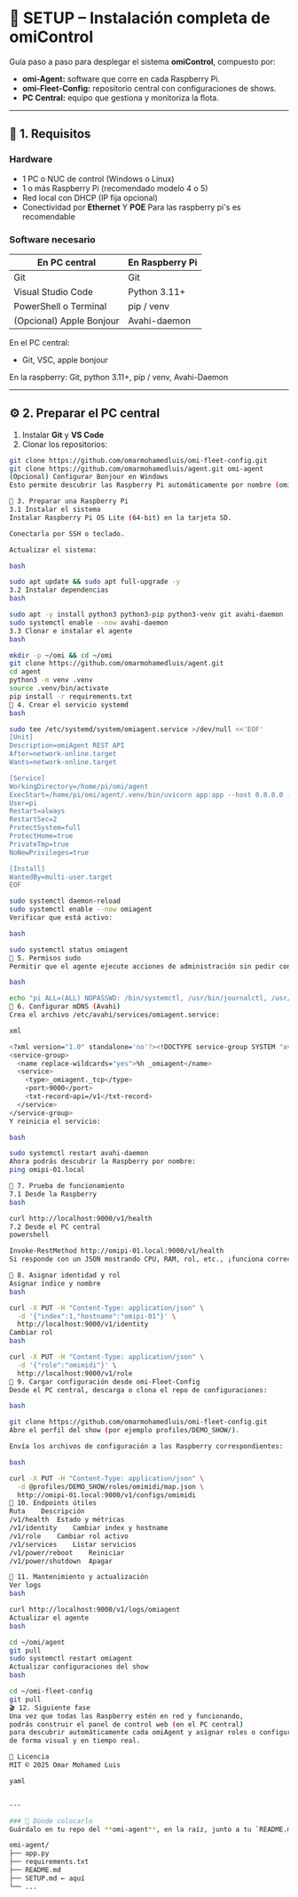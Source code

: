 # 🧭 SETUP – Instalación completa de omiControl

Guía paso a paso para desplegar el sistema **omiControl**, compuesto por:
- **omi-Agent:** software que corre en cada Raspberry Pi.
- **omi-Fleet-Config:** repositorio central con configuraciones de shows.
- **PC Central:** equipo que gestiona y monitoriza la flota.

---

## 🧩 1. Requisitos

### Hardware
- 1 PC o NUC de control (Windows o Linux)
- 1 o más Raspberry Pi (recomendado modelo 4 o 5)
- Red local con DHCP (IP fija opcional)
- Conectividad por **Ethernet** Y **POE** Para las raspberry pi's es recomendable 

### Software necesario
| En PC central | En Raspberry Pi |
|----------------|------------------|
| Git | Git |
| Visual Studio Code | Python 3.11+ |
| PowerShell o Terminal | pip / venv |
| (Opcional) Apple Bonjour | Avahi-daemon |

En el PC central:
- Git, VSC, apple bonjour

En la raspberry:
Git, python 3.11+, pip / venv, Avahi-Daemon

---

## ⚙️ 2. Preparar el PC central

1. Instalar **Git** y **VS Code**
2. Clonar los repositorios:

```bash
git clone https://github.com/omarmohamedluis/omi-fleet-config.git
git clone https://github.com/omarmohamedluis/agent.git omi-agent
(Opcional) Configurar Bonjour en Windows
Esto permite descubrir las Raspberry Pi automáticamente por nombre (omipi-01.local, etc.).

🍓 3. Preparar una Raspberry Pi
3.1 Instalar el sistema
Instalar Raspberry Pi OS Lite (64-bit) en la tarjeta SD.

Conectarla por SSH o teclado.

Actualizar el sistema:

bash

sudo apt update && sudo apt full-upgrade -y
3.2 Instalar dependencias
bash

sudo apt -y install python3 python3-pip python3-venv git avahi-daemon
sudo systemctl enable --now avahi-daemon
3.3 Clonar e instalar el agente
bash

mkdir -p ~/omi && cd ~/omi
git clone https://github.com/omarmohamedluis/agent.git
cd agent
python3 -m venv .venv
source .venv/bin/activate
pip install -r requirements.txt
🧱 4. Crear el servicio systemd
bash

sudo tee /etc/systemd/system/omiagent.service >/dev/null <<'EOF'
[Unit]
Description=omiAgent REST API
After=network-online.target
Wants=network-online.target

[Service]
WorkingDirectory=/home/pi/omi/agent
ExecStart=/home/pi/omi/agent/.venv/bin/uvicorn app:app --host 0.0.0.0 --port 9000
User=pi
Restart=always
RestartSec=2
ProtectSystem=full
ProtectHome=true
PrivateTmp=true
NoNewPrivileges=true

[Install]
WantedBy=multi-user.target
EOF

sudo systemctl daemon-reload
sudo systemctl enable --now omiagent
Verificar que está activo:

bash

sudo systemctl status omiagent
🔐 5. Permisos sudo
Permitir que el agente ejecute acciones de administración sin pedir contraseña:

bash

echo "pi ALL=(ALL) NOPASSWD: /bin/systemctl, /usr/bin/journalctl, /usr/sbin/shutdown, /usr/sbin/reboot, /usr/bin/hostnamectl" | sudo tee /etc/sudoers.d/omiagent
🔎 6. Configurar mDNS (Avahi)
Crea el archivo /etc/avahi/services/omiagent.service:

xml

<?xml version="1.0" standalone='no'?><!DOCTYPE service-group SYSTEM "avahi-service.dtd">
<service-group>
  <name replace-wildcards="yes">%h _omiagent</name>
  <service>
    <type>_omiagent._tcp</type>
    <port>9000</port>
    <txt-record>api=/v1</txt-record>
  </service>
</service-group>
Y reinicia el servicio:

bash

sudo systemctl restart avahi-daemon
Ahora podrás descubrir la Raspberry por nombre:
ping omipi-01.local

🧠 7. Prueba de funcionamiento
7.1 Desde la Raspberry
bash

curl http://localhost:9000/v1/health
7.2 Desde el PC central
powershell

Invoke-RestMethod http://omipi-01.local:9000/v1/health
Si responde con un JSON mostrando CPU, RAM, rol, etc., ¡funciona correctamente! 🎉

🧭 8. Asignar identidad y rol
Asignar índice y nombre
bash

curl -X PUT -H "Content-Type: application/json" \
  -d '{"index":1,"hostname":"omipi-01"}' \
  http://localhost:9000/v1/identity
Cambiar rol
bash

curl -X PUT -H "Content-Type: application/json" \
  -d '{"role":"omimidi"}' \
  http://localhost:9000/v1/role
🧩 9. Cargar configuración desde omi-Fleet-Config
Desde el PC central, descarga o clona el repo de configuraciones:

bash

git clone https://github.com/omarmohamedluis/omi-fleet-config.git
Abre el perfil del show (por ejemplo profiles/DEMO_SHOW/).

Envía los archivos de configuración a las Raspberry correspondientes:

bash

curl -X PUT -H "Content-Type: application/json" \
  -d @profiles/DEMO_SHOW/roles/omimidi/map.json \
  http://omipi-01.local:9000/v1/configs/omimidi
🧾 10. Endpoints útiles
Ruta	Descripción
/v1/health	Estado y métricas
/v1/identity	Cambiar index y hostname
/v1/role	Cambiar rol activo
/v1/services	Listar servicios
/v1/power/reboot	Reiniciar
/v1/power/shutdown	Apagar

🧰 11. Mantenimiento y actualización
Ver logs
bash

curl http://localhost:9000/v1/logs/omiagent
Actualizar el agente
bash

cd ~/omi/agent
git pull
sudo systemctl restart omiagent
Actualizar configuraciones del show
bash

cd ~/omi-fleet-config
git pull
🎬 12. Siguiente fase
Una vez que todas las Raspberry estén en red y funcionando,
podrás construir el panel de control web (en el PC central)
para descubrir automáticamente cada omiAgent y asignar roles o configuraciones
de forma visual y en tiempo real.

📜 Licencia
MIT © 2025 Omar Mohamed Luis

yaml


---

### 📍 Dónde colocarlo
Guárdalo en tu repo del **omi-agent**, en la raíz, junto a tu `README.md`, así:

omi-agent/
├── app.py
├── requirements.txt
├── README.md
├── SETUP.md ← aquí
└── ...
